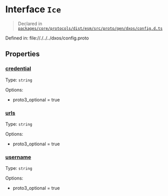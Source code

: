 # Interface `Ice`
> Declared in [`packages/core/protocols/dist/esm/src/proto/gen/dxos/config.d.ts`]()

Defined in:
   file://./../../dxos/config.proto
## Properties
### [credential]()
Type: <code>string</code>

Options:
  - proto3_optional = true
### [urls]()
Type: <code>string</code>

Options:
  - proto3_optional = true
### [username]()
Type: <code>string</code>

Options:
  - proto3_optional = true